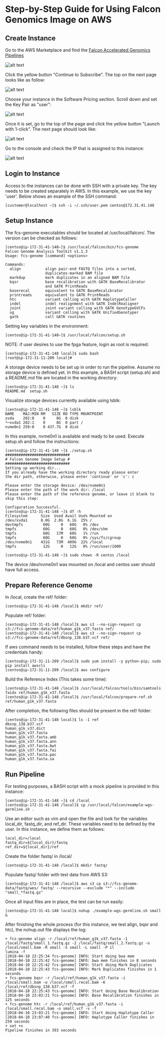 # Step-by-Step Guide for Using Falcon Genomics Image on AWS

## Create Instance
Go to the AWS Marketplace and find the [Falcon Accelerated Genomics Pipelines](https://aws.amazon.com/marketplace/pp/B07C3NV88G)

![alt text](img/SubscribePage.png)

Click the yellow button "Continue to Subscribe". The top on the next page looks like as follow:

![alt text](img/LaunchPage1.png)

Choose your instance in the Software Pricing section. Scroll down and set the Key Pair as "user":

![alt text](img/LaunchPage2.png)

Once it is set, go to the top of the page and click the yellow button "Launch with 1-click". The next page should look like:

![alt text](img/LaunchPage3.png)

Go to the console and check the IP that is assigned to this instance:

![alt text](img/Console.png)


## Login to Instance
Access to the instances can be done with SSH with a private key. The key needs to be created separately in AWS. In this example, we use the key 'user'. Below shows an example of the SSH command: 
   ```
   [customer@localhost ~]$ ssh -i ~/.ssh/user.pem centos@172.31.41.148
   ```
## Setup Instance
The fcs-genome executables should be located at /usr/local/falcon/. The version can be checked as follows:
   ```
   [centos@ip-172-31-41-148~]$ /usr/local/falcon/bin/fcs-genome 
   Falcon Genome Analysis Toolkit v1.1.3
   Usage: fcs-genome [command] <options>
   
   Commands: 
     align           align pair-end FASTQ files into a sorted,             
                     duplicates-marked BAM file                            
     markdup         mark duplicates in an aligned BAM file                
     bqsr            base recalibration with GATK BaseRecalibrator         
                     and GATK PrintReads                                   
     baserecal       equivalent to GATK BaseRecalibrator                   
     printreads      equivalent to GATK PrintReads                         
     htc             variant calling with GATK HaplotypeCaller             
     indel           indel realignment with GATK IndelRealigner            
     joint           joint variant calling with GATK GenotypeGVCFs         
     ug              variant calling with GATK UnifiedGenotyper            
     gatk            call GATK routines                                    
   ```
Setting key variables in the environment:
   ```
   [centos@ip-172-31-41-148~]$ /usr/local/falcon/setup.sh
   ```
NOTE: if user desires to use the fpga feature, login as root is required:
   ```
   [centos@ip-172-31-41-148 local]$ sudo bash
   [root@ip-172-31-11-209 local]# 
   ```
A storage device needs to be set up in order to run the pipeline. Assume no storage device is defined yet. In this example, a BASH script (setup.sh) and a README.md file are located in the working directory:
   ```
   [centos@ip-172-31-41-148 ~]$ ls
   README.md  setup.sh
   ```
Visualize storage devices currently available using lsblk:
   ```
   [centos@ip-172-31-41-148 ~]$ lsblk
   NAME    MAJ:MIN RM   SIZE RO TYPE MOUNTPOINT
   xvda    202:0    0     8G  0 disk 
   └─xvda1 202:1    0     8G  0 part /
   nvme0n1 259:0    0 437.7G  0 disk
   ```
In this example, nvme0n1 is available and ready to be used. Execute setup.sh and follow the instructions:
   ```
   [centos@ip-172-31-41-148 ~]$ ./setup.sh 
   #############################
   # Falcon Genome Image Setup #
   #############################
   Setting up working dir...
   If you already have the working directory ready please enter 
   the dir path, otherwise, please enter 'continue' or 'c': c

   Please enter the storage device: /dev/nvme0n1
   Please enter the path of the work dir: /local
   Please enter the path of the reference genome, or leave it blank to skip this step:

   Configuration Successful.
   [centos@ip-172-31-41-148 ~]$ df -h 
   Filesystem      Size  Used Avail Use% Mounted on
   /dev/xvda1      8.0G  2.0G  6.1G  25% /
   devtmpfs         60G     0   60G   0% /dev
   tmpfs            60G     0   60G   0% /dev/shm
   tmpfs            60G   17M   60G   1% /run
   tmpfs            60G     0   60G   0% /sys/fs/cgroup
   /dev/nvme0n1    431G   73M  409G  22% /local
   tmpfs            12G     0   12G   0% /run/user/1000

   [centos@ip-172-31-41-148 ~]$ sudo chown -R centos /local
   ```
The device /dev/nvme0n1 was mounted on /local and centos user should have full access.

## Prepare Reference Genome
In /local, create the ref/ folder:
   ```
   [centos@ip-172-31-41-148 /local]$ mkdir ref/
   ```
Populate ref/ folder:
   ```
   [centos@ip-172-31-41-148 /local]$ aws s3 --no-sign-request cp s3://fcs-genome-data/ref/human_g1k_v37.fasta ref/ 
   [centos@ip-172-31-41-148 /local]$ aws s3 --no-sign-request cp s3://fcs-genome-data/ref/dbsnp_138.b37.vcf ref/
   ```
If aws command needs to be installed, follow these steps and have the credentials handy:
   ```
   [centos@ip-172-31-11-209 /local]$ sudo yum install -y python-pip; sudo pip install awscli 
   [centos@ip-172-31-11-209 /local]$ aws configure
   ```
Build the Reference Index (This takes some time):
   ```
   [centos@ip-172-31-41-148 /local]$ /usr/local/falcon/tools/bin/samtools faidx ref/human_g1k_v37.fasta 
   [centos@ip-172-31-41-148 /local]$ /usr/local/falcon/prepare-ref.sh ref/human_g1k_v37.fasta 
   ```
After completion, the following files should be present in the ref/ folder:
   ```
   [centos@ip-172-31-41-148 local]$ ls -1 ref
   dbsnp_138.b37.vcf
   human_g1k_v37.dict
   human_g1k_v37.fasta
   human_g1k_v37.fasta.amb
   human_g1k_v37.fasta.ann
   human_g1k_v37.fasta.bwt
   human_g1k_v37.fasta.fai
   human_g1k_v37.fasta.pac
   human_g1k_v37.fasta.sa
  ```

## Run Pipeline
For testing purposes, a BASH script with a mock pipeline is provided in this instance:
   ```
   [centos@ip-172-31-41-148 ~]$ cd /local
   [centos@ip-172-31-41-148 /local]$ cp /usr/local/falcon/example-wgs-germline.sh .
   ```
Use an editor such as vim and open the file and look for the variables local_dir, fastq_dir, and ref_dir. 
These variables need to be defined by the user.  In this instance, we define them as follows:
   ```
   local_dir=/local
   fastq_dir=${local_dir}/fastq
   ref_dir=${local_dir}/ref
   ```
Create the folder fastq/ in /local/
   ```
   [centos@ip-172-31-41-148 /local]$ mkdir fastq/ 
   ```
Populate fastq/ folder with test data from AWS S3:
   ```
   [centos@ip-172-31-41-148 /local]$ aws s3 cp s3://fcs-genome-data/fastq/wes/ fastq/ --recursive --exclude "*" --include "small_*fastq.gz"
   ```
Once all input files are in place, the test can be run easily:
   ```
   [centos@ip-172-31-41-148 local]$ nohup ./example-wgs-germline.sh small & 
   ```
After finishing the whole process (for this instance, we test align, bqsr and htc), the nohup.out file displays the log:
   ```
   + fcs-genome align -r /local/ref/human_g1k_v37.fasta -1 /local/fastq/small_1.fastq.gz -2 /local/fastq/small_2.fastq.gz -o /local/small.bam -R small -S small -L small -P il
lumina -f
   [2018-04-10 22:25:34 fcs-genome] INFO: Start doing bwa mem
   [2018-04-10 22:25:42 fcs-genome] INFO: bwa mem finishes in 8 seconds
   [2018-04-10 22:25:42 fcs-genome] INFO: Start doing Mark Duplicates
   [2018-04-10 22:25:43 fcs-genome] INFO: Mark Duplicates finishes in 1 seconds
   + fcs-genome bqsr -r /local/ref/human_g1k_v37.fasta -i /local/small.bam -o /local/small.recal.bam -K /local/ref/dbsnp_138.b37.vcf -f
   [2018-04-10 22:25:43 fcs-genome] INFO: Start doing Base Recalibration
   [2018-04-10 23:03:21 fcs-genome] INFO: Base Recalibration finishes in 125 seconds
   + fcs-genome htc -r /local/ref/human_g1k_v37.fasta -i /local/small.recal.bam -o small.vcf -v -f
   [2018-04-10 23:03:21 fcs-genome] INFO: Start doing Haplotype Caller
   [2018-04-10 23:07:40 fcs-genome] INFO: Haplotype Caller finishes in 259 seconds
   + set +x
   Pipeline finishes in 393 seconds 
   ```











